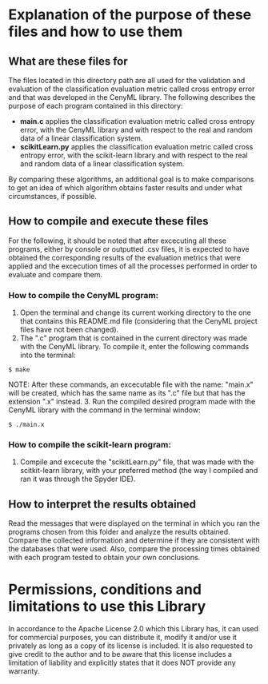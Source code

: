 
# Explanation of the purpose of these files and how to use them
  
## What are these files for
The files located in this directory path are all used for the validation and evaluation of the classification evaluation metric called cross entropy error and that was developed in the CenyML library. The following describes the purpose of each program contained in this directory:

- **main.c** applies the classification evaluation metric called cross entropy error, with the CenyML library and with respect to the real and random data of a linear classification system.
- **scikitLearn.py** applies the classification evaluation metric called cross entropy error, with the scikit-learn library and with respect to the real and random data of a linear classification system.

By comparing these algorithms, an additional goal is to make comparisons to get an idea of which algorithm obtains faster results and under what circumstances, if possible.

## How to compile and execute these files
For the following, it should be noted that after excecuting all these programs, either by console or outputted .csv files, it is expected to have obtained the corresponding results of the evaluation metrics that were applied and the excecution times of all the processes performed in order to evaluate and compare them.

### How to compile the CenyML program:
1. Open the terminal and change its current working directory to the one that contains this README.md file (considering that the CenyML project files have not been changed).
2. The ".c" program that is contained in the current directory was made with the CenyML library. To compile it, enter the following commands into the terminal:
```console
$ make
```
NOTE: After these commands, an excecutable file with the name: "main.x" will be created, which has the same name as its ".c" file but that has the extension ".x" instead.
3. Run the compiled desired program made with the CenyML library with the command in the terminal window:
```console
$ ./main.x
```

### How to compile the scikit-learn program:
1. Compile and excecute the "scikitLearn.py" file, that was made with the scitkit-learn library, with your preferred method (the way I compiled and ran it was through the Spyder IDE).

## How to interpret the results obtained
Read the messages that were displayed on the terminal in which you ran the programs chosen from this folder and analyze the results obtained. Compare the collected information and determine if they are consistent with the databases that were used. Also, compare the processing times obtained with each program tested to obtain your own conclusions.

# Permissions, conditions and limitations to use this Library  
In accordance to the Apache License 2.0 which this Library has, it can used for commercial purposes, you can distribute it, modify it and/or use it privately as long as a copy of its license is included. It is also requested to give credit to the author and to be aware that this license includes a limitation of liability and explicitly states that it does NOT provide any warranty.
